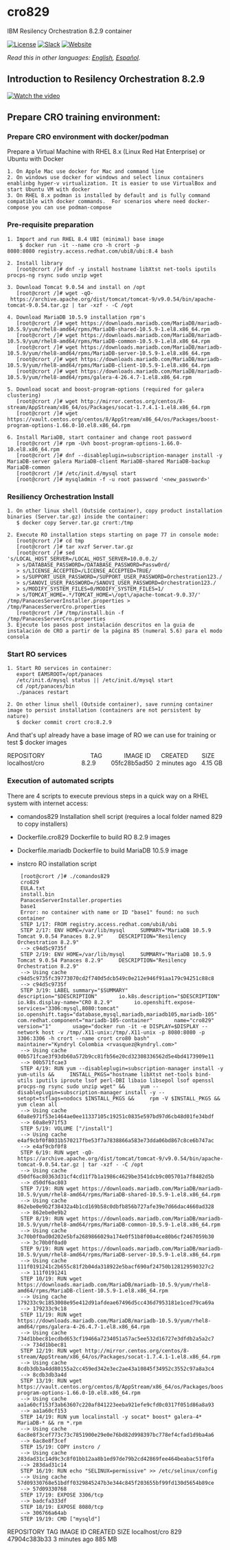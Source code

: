# cro829
IBM Resilency Orchestration 8.2.9 container

[![License](https://img.shields.io/badge/License-Apache2-blue.svg)](https://www.apache.org/licenses/LICENSE-2.0) [![Slack](https://img.shields.io/badge/Join-Slack-blue)](https://callforcode.org/slack) [![Website](https://img.shields.io/badge/View-Website-blue)](https://code-and-response.github.io/Project-Sample/)

*Read this in other languages: [English](README.md), [Español](README.es_co.md).*

## Introduction to Resilency Orchestration 8.2.9

[![Watch the video](https://higherlogicdownload.s3.amazonaws.com/IMWUC/DeveloperWorksImages_blog-storageneers/ScreenShot2018-10-03at4.32.30PM.png)](https://youtu.be/YRKI2deypuI)


## Prepare CRO training environment:

### Prepare CRO environment with docker/podman

Prepare a Virtual Machine with RHEL 8.x (Linux Red Hat Enterprise) or Ubuntu with Docker

    1. On Apple Mac use docker for Mac and command line
    2. On windows use docker for windows and select linux containers enablinbg hyper-v virtualization. It is easier to use VirtualBox and start Ubuntu VM with docker
    3. On RHEL 8.x podman is installed by default and is fully command compatible with docker commands.  For scenarios where need docker-compose you can use podman-compose

### Pre-requisite preparation

    1. Import and run RHEL 8.4 UBI (minimal) base image
        $ docker run -it --name cro -h crort -p 8080:8080 registry.access.redhat.com/ubi8/ubi:8.4 bash
        
    2. Install library
       [root@crort /]# dnf -y install hostname libXtst net-tools iputils procps-ng rsync sudo unzip wget
       
    3. Download Tomcat 9.0.54 and install on /opt
       [root@crort /]# wget -qO- https://archive.apache.org/dist/tomcat/tomcat-9/v9.0.54/bin/apache-tomcat-9.0.54.tar.gz | tar -xzf - -C /opt
       
    4. Download MariaDB 10.5.9 installation rpm's
       [root@crort /]# wget https://downloads.mariadb.com/MariaDB/mariadb-10.5.9/yum/rhel8-amd64/rpms/MariaDB-shared-10.5.9-1.el8.x86_64.rpm
       [root@crort /]# wget https://downloads.mariadb.com/MariaDB/mariadb-10.5.9/yum/rhel8-amd64/rpms/MariaDB-common-10.5.9-1.el8.x86_64.rpm
       [root@crort /]# wget https://downloads.mariadb.com/MariaDB/mariadb-10.5.9/yum/rhel8-amd64/rpms/MariaDB-server-10.5.9-1.el8.x86_64.rpm
       [root@crort /]# wget https://downloads.mariadb.com/MariaDB/mariadb-10.5.9/yum/rhel8-amd64/rpms/MariaDB-client-10.5.9-1.el8.x86_64.rpm
       [root@crort /]# wget https://downloads.mariadb.com/MariaDB/mariadb-10.5.9/yum/rhel8-amd64/rpms/galera-4-26.4.7-1.el8.x86_64.rpm

    5. Download socat and boost-program-options (required for galera clustering)
       [root@crort /]# wget http://mirror.centos.org/centos/8-stream/AppStream/x86_64/os/Packages/socat-1.7.4.1-1.el8.x86_64.rpm
       [root@crort /]# wget https://vault.centos.org/centos/8/AppStream/x86_64/os/Packages/boost-program-options-1.66.0-10.el8.x86_64.rpm

    6. Install MariaDB, start container and change root password
       [root@crort /]# rpm -Uvh boost-program-options-1.66.0-10.el8.x86_64.rpm
       [root@crort /]# dnf --disableplugin=subscription-manager install -y MariaDB-server galera MariaDB-client MariaDB-shared MariaDB-backup MariaDB-common
       [root@crort /]# /etc/init.d/mysql start
       [root@crort /]# mysqladmin -f -u root password '<new_password>'

### Resiliency Orchestration Install

    1. On other linux shell (Outside container), copy product installation binaries (Server.tar.gz) inside the container:
       $ docker copy Server.tar.gz crort:/tmp
       
    2. Execute RO installation steps starting on page 77 in console mode:
       [root@crort /]# cd tmp
       [root@crort /]# tar xvzf Server.tar.gz
       [root@crort /]# sed 's/LOCAL_HOST_SERVER=/LOCAL_HOST_SERVER=10.0.0.2/
       > s/DATABASE_PASSWORD=/DATABASE_PASSWORD=Passw0rd/
       > s/LICENSE_ACCEPTED=/LICENSE_ACCEPTED=TRUE/
       > s/SUPPORT_USER_PASSWORD=/SUPPORT_USER_PASSWORD=Orchestration123./
       > s/SANOVI_USER_PASSWORD=/SANOVI_USER_PASSWORD=Orchestration123./
       > s/MODIFY_SYSTEM_FILES=0/MODIFY_SYSTEM_FILES=1/
       > s/TOMCAT_HOME=.*/TOMCAT_HOME=\/opt\/apache-tomcat-9.0.37/' /tmp/PanacesServerInstaller.properties > /tmp/PanacesServerCro.properties
       [root@crort /]# /tmp/install.bin -f /tmp/PanacesServerCro.properties
    3. Ejecute los pasos post instalación descritos en la guia de instalación de CRO a partir de la página 85 (numeral 5.6) para el modo consola

### Start RO services

    1. Start RO services in container:
       export EAMSROOT=/opt/panaces
       /etc/init.d/mysql status || /etc/init.d/mysql start
       cd /opt/panaces/bin
       ./panaces restart
       
    2. On other linux shell (Outside container), save running container image to persist installation (containers are not persistent by nature)
       $ docker commit crort cro:8.2.9
    
And that's up! already have a base image of RO we can use for training or test
    $ docker images

REPOSITORY                           TAG             IMAGE ID      CREATED        SIZE
localhost/cro                        8.2.9         05fc28b5ad50  2 minutes ago   4.15 GB


### Execution of automated scripts

There are 4 scripts to execute previous steps in a quick way on a RHEL system with internet access:

- comandos829        Installation shell script (requires a local folder named 829 to copy installers)
- Dockerfile.cro829  Dockerfile to build RO 8.2.9 images
- Dockerfile.mariadb Dockerfile to build MariaDB 10.5.9 image
- instcro            RO installation script

       [root@crort /]# ./comandos829
       cro829
       EULA.txt
       install.bin
       PanacesServerInstaller.properties
       base1
       Error: no container with name or ID "base1" found: no such container
       STEP 1/17: FROM registry.access.redhat.com/ubi8/ubi
       STEP 2/17: ENV HOME=/var/lib/mysql     SUMMARY="MariaDB 10.5.9 Tomcat 9.0.54 Panaces 8.2.9"     DESCRIPTION="Resilency Orchestration 8.2.9"
       --> c94d5c9735f
       STEP 2/19: ENV HOME=/var/lib/mysql     SUMMARY="MariaDB 10.5.9 Tomcat 9.0.54 Panaces 8.2.9"     DESCRIPTION="Resilency Orchestration 8.2.9"
       --> Using cache c94d5c9735fc39773070cd2f740d5dcb549c0e212e946f91aa179c94251c88c8
       --> c94d5c9735f
       STEP 3/19: LABEL summary="$SUMMARY"       description="$DESCRIPTION"       io.k8s.description="$DESCRIPTION"       io.k8s.display-name="CRO 8.2.9"       io.openshift.expose-services="3306:mysql,8080:tomcat"       io.openshift.tags="database,mysql,mariadb,mariadb105,mariadb-105"       com.redhat.component="mariadb-105-container"       name="cro829"       version="1"       usage="docker run -it -e DISPLAY=$DISPLAY --network host -v /tmp/.X11-unix:/tmp/.X11-unix -p 8080:8080 -p 3306:3306 -h crort --name crort cro80 bash"       maintainer="Kyndryl Colombia <rvasquez@kyndryl.com>"
       --> Using cache 00b571fcae3f93db60a572b9cc81fb56e20cd32308336562d5e4bd4173909e11
       --> 00b571fcae3
       STEP 4/19: RUN yum --disableplugin=subscription-manager install -y yum-utils &&     INSTALL_PKGS="hostname libXtst net-tools bind-utils iputils iproute lsof perl-DBI libaio libsepol lsof openssl procps-ng rsync sudo unzip wget" &&     yum --disableplugin=subscription-manager install -y --setopt=tsflags=nodocs $INSTALL_PKGS &&     rpm -V $INSTALL_PKGS &&     yum clean all
       --> Using cache 60a8e971f53e1464ae0ee11337105c19251c0835e597bd97d6cb48d01fe34bdf
       --> 60a8e971f53
       STEP 5/19: VOLUME ["/install"]
       --> Using cache e4af9cbf0f8031b570217fbe53f7a7838866a583e73dda06bd867c8ce6b747ac
       --> e4af9cbf0f8
       STEP 6/19: RUN wget -qO- https://archive.apache.org/dist/tomcat/tomcat-9/v9.0.54/bin/apache-tomcat-9.0.54.tar.gz | tar -xzf - -C /opt 
       --> Using cache d50df6ac80363d31cf4cd11f7b1a1986c4629be3541dcb9c005701a7f8482d5b
       --> d50df6ac803
       STEP 7/19: RUN wget https://downloads.mariadb.com/MariaDB/mariadb-10.5.9/yum/rhel8-amd64/rpms/MariaDB-shared-10.5.9-1.el8.x86_64.rpm
       --> Using cache 862ebe0e9b2f38432a4b1cd169b58c0dbfb856b727afe39e7d66dac4660ad328
       --> 862ebe0e9b2
       STEP 8/19: RUN wget https://downloads.mariadb.com/MariaDB/mariadb-10.5.9/yum/rhel8-amd64/rpms/MariaDB-common-10.5.9-1.el8.x86_64.rpm
       --> Using cache 3c70b0f0ad0d202e5bfa2689866029a174e0f51b8f00a4ce80b6cf2467059b30
       --> 3c70b0f0ad0
       STEP 9/19: RUN wget https://downloads.mariadb.com/MariaDB/mariadb-10.5.9/yum/rhel8-amd64/rpms/MariaDB-server-10.5.9-1.el8.x86_64.rpm
       --> Using cache 111f0191241c2b655c81f2b04da318922e5bacf690af24750b128129590327c2
       --> 111f0191241
       STEP 10/19: RUN wget https://downloads.mariadb.com/MariaDB/mariadb-10.5.9/yum/rhel8-amd64/rpms/MariaDB-client-10.5.9-1.el8.x86_64.rpm
       --> Using cache 179233c9c1853008e95e412d91afdeae67496d5cc436d7953181e1ced79ca69a
       --> 179233c9c18
       STEP 11/19: RUN wget https://downloads.mariadb.com/MariaDB/mariadb-10.5.9/yum/rhel8-amd64/rpms/galera-4-26.4.7-1.el8.x86_64.rpm
       --> Using cache 734d1bbec81ecdbd653cf19466a7234051a57ac5ee532d16727e3dfdb2a5a2c7
       --> 734d1bbec81
       STEP 12/19: RUN wget http://mirror.centos.org/centos/8-stream/AppStream/x86_64/os/Packages/socat-1.7.4.1-1.el8.x86_64.rpm
       --> Using cache 8cdb3db3a4dd80155a2cc459ed342e3ec2ae43a10845f34952c3552c97a8a3c4
       --> 8cdb3db3a4d
       STEP 13/19: RUN wget https://vault.centos.org/centos/8/AppStream/x86_64/os/Packages/boost-program-options-1.66.0-10.el8.x86_64.rpm
       --> Using cache aa1a60cf153f3ab63607c220af841223eeba921efe9cfd0c0317f051d86a8a93
       --> aa1a60cf153
       STEP 14/19: RUN yum localinstall -y socat* boost* galera-4* MariaDB-* && rm *.rpm
       --> Using cache 6ac8e8f3cef773c73c7851900e29e0e76bd82d998397bc778ef4cfad1d9ba4a6
       --> 6ac8e8f3cef
       STEP 15/19: COPY instcro /
       --> Using cache 283dad31c14d9c3c8f01bb12aa8b1ed97de79b2cd42869fee464beabac51f0fa
       --> 283dad31c14
       STEP 16/19: RUN echo "SELINUX=permissive" >> /etc/selinux/config
       --> Using cache 57d09330768e51bdff0329845247b3e344c845f203655bf99fd130d5654b89ce
       --> 57d09330768
       STEP 17/19: EXPOSE 3306/tcp
       --> badcfa333df
       STEP 18/19: EXPOSE 8080/tcp
       --> 306766a64ab
       STEP 19/19: CMD ["mysqld"]

REPOSITORY                           TAG         IMAGE ID      CREATED        SIZE
localhost/cro                        829         47904c383b33  3 minutes ago  885 MB
